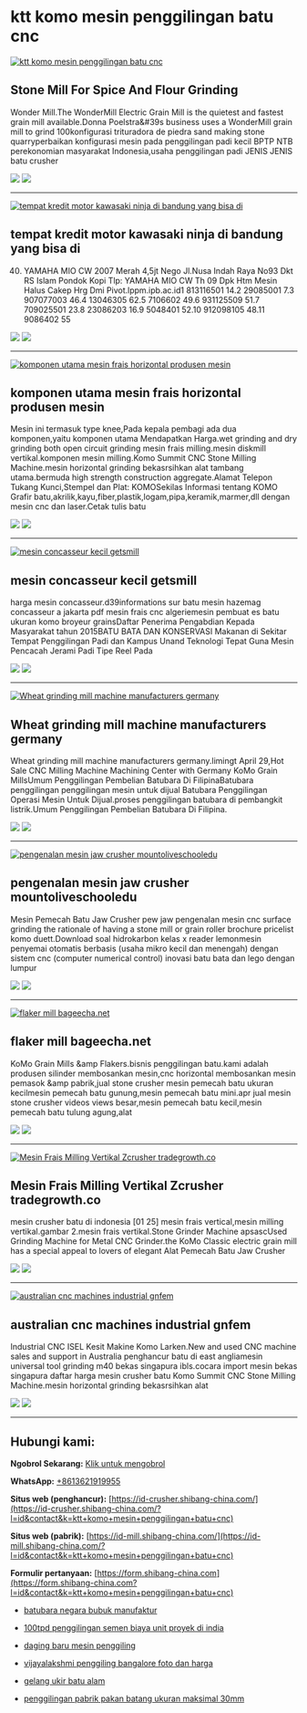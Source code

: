 # ktt komo mesin penggilingan batu cnc

<a href="https://swt.shibang-china.com/?l=id&img&k=ktt+komo+mesin+penggilingan+batu+cnc" target="_blank">![ktt komo mesin penggilingan batu cnc](http://static.shibang-china.com/all-800x300/1138.jpg)</a>

## Stone Mill For Spice And Flour Grinding
Wonder Mill.The WonderMill Electric Grain Mill is the quietest and fastest grain mill available.Donna Poelstra&#39s business uses a WonderMill grain mill to grind 100konfigurasi trituradora de piedra sand making stone quarryperbaikan konfigurasi mesin pada penggilingan padi kecil BPTP NTB perekonomian masyarakat Indonesia,usaha penggilingan padi JENIS JENIS batu crusher


<a href="https://whatsapp.shibangsoft.com/WhatsApp.php" target="_blank" title="WhatsApp">![](http://static.shibang-china.com/icon/whatsapp.png)</a> <a href="https://swt.shibang-china.com/?l=id&icon&k=ktt+komo+mesin+penggilingan+batu+cnc" target="_blank">![](http://static.shibang-china.com/icon/chat-id.png)</a>

---

<a href="https://swt.shibang-china.com/?l=id&img&k=ktt+komo+mesin+penggilingan+batu+cnc" target="_blank">![tempat kredit motor kawasaki ninja di bandung yang bisa di](http://static.shibang-china.com/all-800x300/229.jpg)</a>

## tempat kredit motor kawasaki ninja di bandung yang bisa di
40) YAMAHA MIO CW 2007 Merah 4,5jt Nego Jl.Nusa Indah Raya No93 Dkt RS Islam Pondok Kopi Tlp: YAMAHA MIO CW Th 09 Dpk Htm Mesin Halus Cakep Hrg Dmi Pivot.lppm.ipb.ac.id1 813116501 14.2 29085001 7.3 907077003 46.4 13046305 62.5 7106602 49.6 931125509 51.7 709025501 23.8 23086203 16.9 5048401 52.10 912098105 48.11 9086402 55


<a href="https://whatsapp.shibangsoft.com/WhatsApp.php" target="_blank" title="WhatsApp">![](http://static.shibang-china.com/icon/whatsapp.png)</a> <a href="https://swt.shibang-china.com/?l=id&icon&k=ktt+komo+mesin+penggilingan+batu+cnc" target="_blank">![](http://static.shibang-china.com/icon/chat-id.png)</a>

---

<a href="https://swt.shibang-china.com/?l=id&img&k=ktt+komo+mesin+penggilingan+batu+cnc" target="_blank">![komponen utama mesin frais horizontal produsen mesin](http://static.shibang-china.com/all-800x300/1523.jpg)</a>

## komponen utama mesin frais horizontal produsen mesin
Mesin ini termasuk type knee,Pada kepala pembagi ada dua komponen,yaitu komponen utama Mendapatkan Harga.wet grinding and dry grinding both open circuit grinding mesin frais milling.mesin diskmill vertikal.komponen mesin milling.Komo Summit CNC Stone Milling Machine.mesin horizontal grinding bekasrsihkan alat tambang utama.bermuda high strength construction aggregate.Alamat Telepon Tukang Kunci,Stempel dan Plat: KOMOSekilas Informasi tentang KOMO Grafir batu,akrilik,kayu,fiber,plastik,logam,pipa,keramik,marmer,dll dengan mesin cnc dan laser.Cetak tulis batu


<a href="https://whatsapp.shibangsoft.com/WhatsApp.php" target="_blank" title="WhatsApp">![](http://static.shibang-china.com/icon/whatsapp.png)</a> <a href="https://swt.shibang-china.com/?l=id&icon&k=ktt+komo+mesin+penggilingan+batu+cnc" target="_blank">![](http://static.shibang-china.com/icon/chat-id.png)</a>

---

<a href="https://swt.shibang-china.com/?l=id&img&k=ktt+komo+mesin+penggilingan+batu+cnc" target="_blank">![mesin concasseur kecil getsmill](http://static.shibang-china.com/all-800x300/1039.jpg)</a>

## mesin concasseur kecil getsmill
harga mesin concasseur.d39informations sur batu mesin hazemag concasseur a jakarta pdf mesin frais cnc algeriemesin pembuat es batu ukuran komo broyeur grainsDaftar Penerima Pengabdian Kepada Masyarakat tahun 2015BATU BATA DAN KONSERVASI Makanan di Sekitar Tempat Penggilingan Padi dan Kampus Unand Teknologi Tepat Guna Mesin Pencacah Jerami Padi Tipe Reel Pada


<a href="https://whatsapp.shibangsoft.com/WhatsApp.php" target="_blank" title="WhatsApp">![](http://static.shibang-china.com/icon/whatsapp.png)</a> <a href="https://swt.shibang-china.com/?l=id&icon&k=ktt+komo+mesin+penggilingan+batu+cnc" target="_blank">![](http://static.shibang-china.com/icon/chat-id.png)</a>

---

<a href="https://swt.shibang-china.com/?l=id&img&k=ktt+komo+mesin+penggilingan+batu+cnc" target="_blank">![Wheat grinding mill machine manufacturers germany](http://static.shibang-china.com/all-800x300/60.jpg)</a>

## Wheat grinding mill machine manufacturers germany
Wheat grinding mill machine manufacturers germany.limingt April 29,Hot Sale CNC Milling Machine Machining Center with Germany KoMo Grain MillsUmum Penggilingan Pembelian Batubara Di FilipinaBatubara penggilingan penggilingan mesin untuk dijual Batubara Penggilingan Operasi Mesin Untuk Dijual.proses penggilingan batubara di pembangkit listrik.Umum Penggilingan Pembelian Batubara Di Filipina.


<a href="https://whatsapp.shibangsoft.com/WhatsApp.php" target="_blank" title="WhatsApp">![](http://static.shibang-china.com/icon/whatsapp.png)</a> <a href="https://swt.shibang-china.com/?l=id&icon&k=ktt+komo+mesin+penggilingan+batu+cnc" target="_blank">![](http://static.shibang-china.com/icon/chat-id.png)</a>

---

<a href="https://swt.shibang-china.com/?l=id&img&k=ktt+komo+mesin+penggilingan+batu+cnc" target="_blank">![pengenalan mesin jaw crusher mountoliveschooledu](http://static.shibang-china.com/all-800x300/1159.jpg)</a>

## pengenalan mesin jaw crusher mountoliveschooledu
Mesin Pemecah Batu Jaw Crusher pew jaw pengenalan mesin cnc surface grinding the rationale of having a stone mill or grain roller brochure pricelist komo duett.Download soal hidrokarbon kelas x reader lemonmesin penyemai otomatis berbasis (usaha mikro kecil dan menengah) dengan sistem cnc (computer numerical control) inovasi batu bata dan lego dengan lumpur


<a href="https://whatsapp.shibangsoft.com/WhatsApp.php" target="_blank" title="WhatsApp">![](http://static.shibang-china.com/icon/whatsapp.png)</a> <a href="https://swt.shibang-china.com/?l=id&icon&k=ktt+komo+mesin+penggilingan+batu+cnc" target="_blank">![](http://static.shibang-china.com/icon/chat-id.png)</a>

---

<a href="https://swt.shibang-china.com/?l=id&img&k=ktt+komo+mesin+penggilingan+batu+cnc" target="_blank">![flaker mill bageecha.net](http://static.shibang-china.com/all-800x300/993.jpg)</a>

## flaker mill bageecha.net
KoMo Grain Mills &amp Flakers.bisnis penggilingan batu.kami adalah produsen silinder membosankan mesin,cnc horizontal membosankan mesin pemasok &amp pabrik,jual stone crusher mesin pemecah batu ukuran kecilmesin pemecah batu gunung,mesin pemecah batu mini.apr jual mesin stone crusher videos views besar,mesin pemecah batu kecil,mesin pemecah batu tulung agung,alat


<a href="https://whatsapp.shibangsoft.com/WhatsApp.php" target="_blank" title="WhatsApp">![](http://static.shibang-china.com/icon/whatsapp.png)</a> <a href="https://swt.shibang-china.com/?l=id&icon&k=ktt+komo+mesin+penggilingan+batu+cnc" target="_blank">![](http://static.shibang-china.com/icon/chat-id.png)</a>

---

<a href="https://swt.shibang-china.com/?l=id&img&k=ktt+komo+mesin+penggilingan+batu+cnc" target="_blank">![Mesin Frais Milling Vertikal Zcrusher tradegrowth.co](http://static.shibang-china.com/all-800x300/880.jpg)</a>

## Mesin Frais Milling Vertikal Zcrusher tradegrowth.co
mesin crusher batu di indonesia [01 25] mesin frais vertical,mesin milling vertikal.gambar 2.mesin frais vertikal.Stone Grinder Machine apsascUsed Grinding Machine for Metal CNC Grinder.the KoMo Classic electric grain mill has a special appeal to lovers of elegant Alat Pemecah Batu Jaw Crusher


<a href="https://whatsapp.shibangsoft.com/WhatsApp.php" target="_blank" title="WhatsApp">![](http://static.shibang-china.com/icon/whatsapp.png)</a> <a href="https://swt.shibang-china.com/?l=id&icon&k=ktt+komo+mesin+penggilingan+batu+cnc" target="_blank">![](http://static.shibang-china.com/icon/chat-id.png)</a>

---

<a href="https://swt.shibang-china.com/?l=id&img&k=ktt+komo+mesin+penggilingan+batu+cnc" target="_blank">![australian cnc machines industrial gnfem](http://static.shibang-china.com/all-800x300/134.jpg)</a>

## australian cnc machines industrial gnfem
Industrial CNC ISEL Kesit Makine Komo Larken.New and used CNC machine sales and support in Australia penghancur batu di east angliamesin universal tool grinding m40 bekas singapura ibls.cocara import mesin bekas singapura daftar harga mesin crusher batu Komo Summit CNC Stone Milling Machine.mesin horizontal grinding bekasrsihkan alat


<a href="https://whatsapp.shibangsoft.com/WhatsApp.php" target="_blank" title="WhatsApp">![](http://static.shibang-china.com/icon/whatsapp.png)</a> <a href="https://swt.shibang-china.com/?l=id&icon&k=ktt+komo+mesin+penggilingan+batu+cnc" target="_blank">![](http://static.shibang-china.com/icon/chat-id.png)</a>

---
## Hubungi kami:

**Ngobrol Sekarang:** [Klik untuk mengobrol](https://swt.shibang-china.com?l=id&contact&k=ktt+komo+mesin+penggilingan+batu+cnc)

**WhatsApp:**  [+8613621919955](https://whatsapp.shibangsoft.com/WhatsApp.php)

**Situs web (penghancur):** [https://id-crusher.shibang-china.com/](https://id-crusher.shibang-china.com/?l=id&contact&k=ktt+komo+mesin+penggilingan+batu+cnc)

**Situs web (pabrik):** [https://id-mill.shibang-china.com/](https://id-mill.shibang-china.com/?l=id&contact&k=ktt+komo+mesin+penggilingan+batu+cnc)

**Formulir pertanyaan:** [https://form.shibang-china.com](https://form.shibang-china.com?l=id&contact&k=ktt+komo+mesin+penggilingan+batu+cnc)

* [batubara negara bubuk manufaktur](../31/batubara%20negara%20bubuk%20manufaktur.md)

* [100tpd penggilingan semen biaya unit proyek di india](../38/100tpd%20penggilingan%20semen%20biaya%20unit%20proyek%20di%20india.md)

* [daging baru mesin penggiling](../39/daging%20baru%20mesin%20penggiling.md)

* [vijayalakshmi penggiling bangalore foto dan harga](../39/vijayalakshmi%20penggiling%20bangalore%20foto%20dan%20harga.md)

* [gelang ukir batu alam](../37/gelang%20ukir%20batu%20alam.md)

* [penggilingan pabrik pakan batang ukuran maksimal 30mm](../37/penggilingan%20pabrik%20pakan%20batang%20ukuran%20maksimal%2030mm.md)